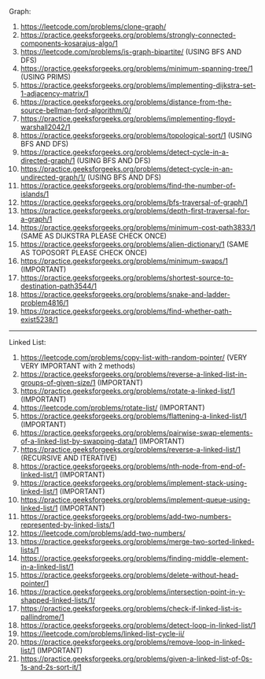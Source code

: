 Graph:

1)  https://leetcode.com/problems/clone-graph/
2)  https://practice.geeksforgeeks.org/problems/strongly-connected-components-kosarajus-algo/1
3)  https://leetcode.com/problems/is-graph-bipartite/ (USING BFS AND DFS)
4)  https://practice.geeksforgeeks.org/problems/minimum-spanning-tree/1 (USING PRIMS)
5)  https://practice.geeksforgeeks.org/problems/implementing-dijkstra-set-1-adjacency-matrix/1
6)  https://practice.geeksforgeeks.org/problems/distance-from-the-source-bellman-ford-algorithm/0/ 
7)  https://practice.geeksforgeeks.org/problems/implementing-floyd-warshall2042/1
8)  https://practice.geeksforgeeks.org/problems/topological-sort/1 (USING BFS AND DFS)  
9)  https://practice.geeksforgeeks.org/problems/detect-cycle-in-a-directed-graph/1 (USING BFS AND DFS)  
10) https://practice.geeksforgeeks.org/problems/detect-cycle-in-an-undirected-graph/1/ (USING BFS AND DFS)
11) https://practice.geeksforgeeks.org/problems/find-the-number-of-islands/1
12) https://practice.geeksforgeeks.org/problems/bfs-traversal-of-graph/1
13) https://practice.geeksforgeeks.org/problems/depth-first-traversal-for-a-graph/1
14) https://practice.geeksforgeeks.org/problems/minimum-cost-path3833/1 (SAME AS DIJKSTRA PLEASE CHECK ONCE)
15) https://practice.geeksforgeeks.org/problems/alien-dictionary/1 (SAME AS TOPOSORT PLEASE CHECK ONCE)
16) https://practice.geeksforgeeks.org/problems/minimum-swaps/1 (IMPORTANT)
17) https://practice.geeksforgeeks.org/problems/shortest-source-to-destination-path3544/1
18) https://practice.geeksforgeeks.org/problems/snake-and-ladder-problem4816/1
19) https://practice.geeksforgeeks.org/problems/find-whether-path-exist5238/1


--------------------------------------------------------------------------------------------------------------------
Linked List:

1) https://leetcode.com/problems/copy-list-with-random-pointer/ (VERY VERY IMPORTANT with 2 methods)
2) https://practice.geeksforgeeks.org/problems/reverse-a-linked-list-in-groups-of-given-size/1 (IMPORTANT)
3) https://practice.geeksforgeeks.org/problems/rotate-a-linked-list/1 (IMPORTANT)
4) https://leetcode.com/problems/rotate-list/ (IMPORTANT)
5) https://practice.geeksforgeeks.org/problems/flattening-a-linked-list/1 (IMPORTANT)
6) https://practice.geeksforgeeks.org/problems/pairwise-swap-elements-of-a-linked-list-by-swapping-data/1 (IMPORTANT)
7) https://practice.geeksforgeeks.org/problems/reverse-a-linked-list/1 (RECURSIVE AND ITERATIVE)
8) https://practice.geeksforgeeks.org/problems/nth-node-from-end-of-linked-list/1 (IMPORTANT)
9) https://practice.geeksforgeeks.org/problems/implement-stack-using-linked-list/1 (IMPORTANT)
10) https://practice.geeksforgeeks.org/problems/implement-queue-using-linked-list/1 (IMPORTANT)
11) https://practice.geeksforgeeks.org/problems/add-two-numbers-represented-by-linked-lists/1 
12) https://leetcode.com/problems/add-two-numbers/
13) https://practice.geeksforgeeks.org/problems/merge-two-sorted-linked-lists/1
14) https://practice.geeksforgeeks.org/problems/finding-middle-element-in-a-linked-list/1
15) https://practice.geeksforgeeks.org/problems/delete-without-head-pointer/1
16) https://practice.geeksforgeeks.org/problems/intersection-point-in-y-shapped-linked-lists/1/
17) https://practice.geeksforgeeks.org/problems/check-if-linked-list-is-pallindrome/1
18) https://practice.geeksforgeeks.org/problems/detect-loop-in-linked-list/1
19) https://leetcode.com/problems/linked-list-cycle-ii/
20) https://practice.geeksforgeeks.org/problems/remove-loop-in-linked-list/1 (IMPORTANT)
21) https://practice.geeksforgeeks.org/problems/given-a-linked-list-of-0s-1s-and-2s-sort-it/1
